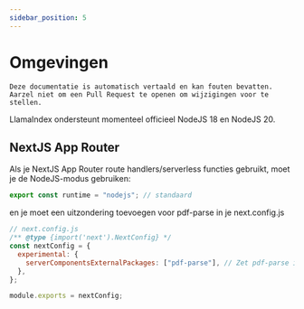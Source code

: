 ```yaml
---
sidebar_position: 5
---
```


# Omgevingen

`Deze documentatie is automatisch vertaald en kan fouten bevatten. Aarzel niet om een Pull Request te openen om wijzigingen voor te stellen.`

LlamaIndex ondersteunt momenteel officieel NodeJS 18 en NodeJS 20.

## NextJS App Router

Als je NextJS App Router route handlers/serverless functies gebruikt, moet je de NodeJS-modus gebruiken:

```js
export const runtime = "nodejs"; // standaard
```

en je moet een uitzondering toevoegen voor pdf-parse in je next.config.js

```js
// next.config.js
/** @type {import('next').NextConfig} */
const nextConfig = {
  experimental: {
    serverComponentsExternalPackages: ["pdf-parse"], // Zet pdf-parse in de werkelijke NodeJS-modus met NextJS App Router
  },
};

module.exports = nextConfig;
```
